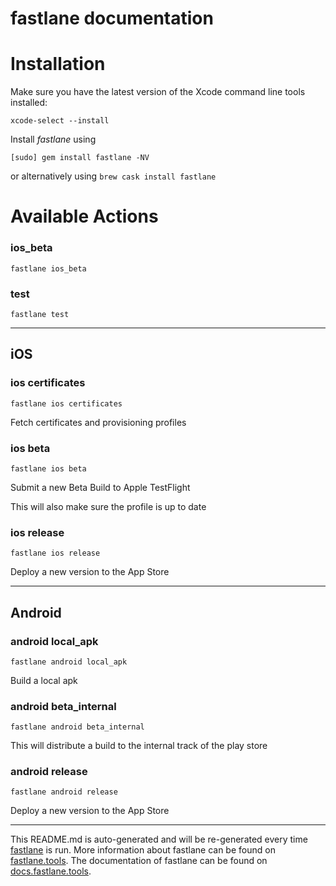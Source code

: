 fastlane documentation
================
# Installation

Make sure you have the latest version of the Xcode command line tools installed:

```
xcode-select --install
```

Install _fastlane_ using
```
[sudo] gem install fastlane -NV
```
or alternatively using `brew cask install fastlane`

# Available Actions
### ios_beta
```
fastlane ios_beta
```

### test
```
fastlane test
```


----

## iOS
### ios certificates
```
fastlane ios certificates
```
Fetch certificates and provisioning profiles
### ios beta
```
fastlane ios beta
```
Submit a new Beta Build to Apple TestFlight

This will also make sure the profile is up to date
### ios release
```
fastlane ios release
```
Deploy a new version to the App Store

----

## Android
### android local_apk
```
fastlane android local_apk
```
Build a local apk
### android beta_internal
```
fastlane android beta_internal
```
This will distribute a build to the internal track of the play store
### android release
```
fastlane android release
```
Deploy a new version to the App Store

----

This README.md is auto-generated and will be re-generated every time [fastlane](https://fastlane.tools) is run.
More information about fastlane can be found on [fastlane.tools](https://fastlane.tools).
The documentation of fastlane can be found on [docs.fastlane.tools](https://docs.fastlane.tools).

